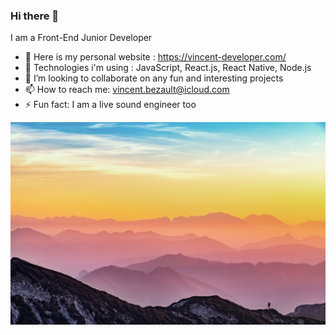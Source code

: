 ### Hi there 👋

I am a Front-End Junior Developer

- 🔭 Here is my personal website : https://vincent-developer.com/
- 🚀 Technologies i'm using : JavaScript, React.js, React Native, Node.js
- 👯 I’m looking to collaborate on any fun and interesting projects
- 📫 How to reach me: vincent.bezault@icloud.com
- ⚡ Fun fact: I am a live sound engineer too 


![Cover](https://github.com/VinceBLT/VinceBLT/blob/main/img/cover.jpg)
